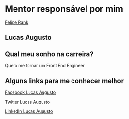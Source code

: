 # Mentor responsável por mim

[Felipe Rank](https://github.com/training-center/mentoria/blob/master/profiles/mentors/profiles/felipe_rank.md)

## Lucas Augusto

## Qual meu sonho na carreira?
Quero me tornar um Front End Engineer

## Alguns links para me conhecer melhor

[Facebook Lucas Augusto](https://www.facebook.com/lucasaugustofrontend "Lucas Augusto")

[Twitter Lucas Augusto](https://twitter.com/laugustofront "Lucas Augusto")

[LinkedIn Lucas Augusto](https://www.linkedin.com/in/laugustofrontend/ "Lucas Augusto")
